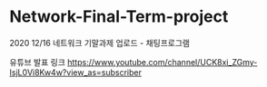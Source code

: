 # Network-Final-Term-project

2020 12/16 네트워크 기말과제 업로드 - 채팅프로그램

유튜브 발표 링크
https://www.youtube.com/channel/UCK8xi_ZGmy-IsjL0Vi8Kw4w?view_as=subscriber
